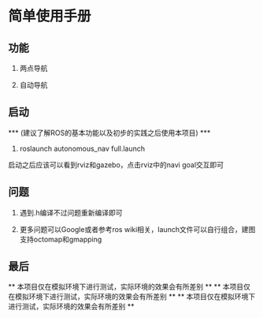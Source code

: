 # 简单使用手册

## 功能

1. 两点导航

2. 自动导航


## 启动

*** (建议了解ROS的基本功能以及初步的实践之后使用本项目) ***

1.  roslaunch autonomous_nav full.launch

启动之后应该可以看到rviz和gazebo，点击rviz中的navi goal交互即可


## 问题

1. 遇到.h编译不过问题重新编译即可

2. 更多问题可以Google或者参考ros wiki相关，launch文件可以自行组合，建图支持octomap和gmapping

## 最后

** 本项目仅在模拟环境下进行测试，实际环境的效果会有所差别 **
** 本项目仅在模拟环境下进行测试，实际环境的效果会有所差别 **
** 本项目仅在模拟环境下进行测试，实际环境的效果会有所差别 **
